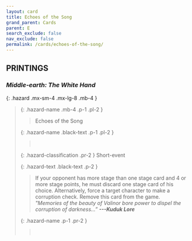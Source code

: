 ```yaml
---
layout: card
title: Echoes of the Song
grand_parent: Cards
parent: E
search_exclude: false
nav_exclude: false
permalink: /cards/echoes-of-the-song/
---
```


## PRINTINGS


### _Middle-earth: The White Hand_

{: .hazard .mx-sm-4 .mx-lg-8 .mb-4 }
> {: .hazard-name .mb-4 .p-1 .pl-2 }
> > <div class="hazard-mp"></div>
> > <div class="card-name">Echoes of the Song</div>
>
> {: .hazard-name .black-text .p-1 .pl-2 }
> > &nbsp;
>
> {: .hazard-classification .pr-2 }
> Short-event
>
> {: .hazard-text .black-text .p-2 }
> > If your opponent has more stage than one stage card and 4 or more stage points, he must discard one stage card of his choice. Alternatively, force a target character to make a corruption check. Remove this card from the game. <br>_"Memories of the beauty of Valinor bore power to dispel the corruption of darkness...”_ ***---&#65279;Kuduk Lore*** 
>
> {: .hazard-name .p-1 .pr-2 }
> > <div class="card-shield"></div>
> > <div class="card-corruption">&nbsp;</div>
